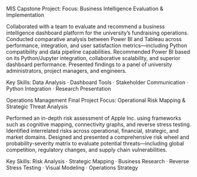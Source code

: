 MIS Capstone Project:
  Focus: Business Intelligence Evaluation & Implementation
  
  Collaborated with a team to evaluate and recommend a business intelligence dashboard platform for the university’s fundraising operations. Conducted comparative analysis between Power BI and Tableau across performance, integration, and user satisfaction metrics—including Python compatibility and data pipeline capabilities. Recommended Power BI based on its Python/Jupyter integration, collaborative scalability, and superior dashboard performance. Presented findings to a panel of university administrators, project managers, and engineers.
  
  Key Skills: Data Analysis · Dashboard Tools · Stakeholder Communication · Python Integration · Research Presentation


Operations Management Final Project
  Focus: Operational Risk Mapping & Strategic Threat Analysis

  Performed an in-depth risk assessment of Apple Inc. using frameworks such as cognitive mapping, connectivity graphs, and reverse stress testing. Identified interrelated risks across operational, financial, strategic, and market domains. Designed and presented a comprehensive risk wheel and probability-severity matrix to evaluate potential threats—including global competition, regulatory changes, and supply chain vulnerabilities.

  Key Skills: Risk Analysis · Strategic Mapping · Business Research · Reverse Stress Testing · Visual Modeling · Operations Strategy

